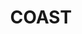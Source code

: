 ---
title: "COAST"
description: "COAST"
layout: shop
keywords:
  - 美食競賽
  - 台灣美食
  - 美食精選
datePublished: "2025-06-30"
dateModified: "2025-07-05"
city: "台北市"
district: "中山區"
address: "台北市中山區中山北路二段39巷3號B2"
phone: "0225670237"
geo: "25.054072214606514, 121.52469096491677"
google_map: "https://maps.app.goo.gl/KxvabBugrVPU1FRw9"
footinder: "https://footinder.com.tw/%E5%8F%B0%E5%8C%97%E5%B8%82%E4%B8%AD%E5%B1%B1%E5%8D%80/47019/"
official: "https://coast.tw/"
award:
  - name: "500盤"
    year: "2024"
    entries:
      - dishes:
          - "龍蝦炒飯"
          - "泰式奶茶"
          - "海鱺/蘋果瓜/岡頌"
          - "海膽義大利麵"

---